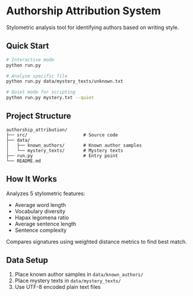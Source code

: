 # Authorship Attribution System

Stylometric analysis tool for identifying authors based on writing style.

## Quick Start

```bash
# Interactive mode
python run.py

# Analyze specific file
python run.py data/mystery_texts/unknown.txt

# Quiet mode for scripting
python run.py mystery.txt --quiet
```

## Project Structure

```
authorship_attribution/
├── src/                     # Source code
├── data/
│   ├── known_authors/       # Known author samples
│   └── mystery_texts/       # Mystery texts
├── run.py                   # Entry point
└── README.md
```

## How It Works

Analyzes 5 stylometric features:
- Average word length
- Vocabulary diversity  
- Hapax legomena ratio
- Average sentence length
- Sentence complexity

Compares signatures using weighted distance metrics to find best match.

## Data Setup

1. Place known author samples in `data/known_authors/`
2. Place mystery texts in `data/mystery_texts/`
3. Use UTF-8 encoded plain text files
